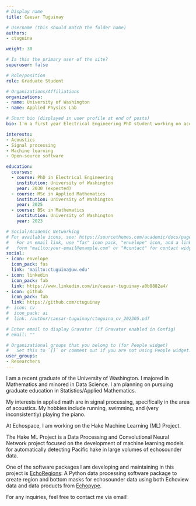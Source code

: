 ```yaml
---
# Display name
title: Caesar Tuguinay

# Username (this should match the folder name)
authors:
- ctuguina

weight: 30

# Is this the primary user of the site?
superuser: false

# Role/position
role: Graduate Student

# Organizations/Affiliations
organizations:
- name: University of Washington
- name: Applied Physics Lab

# Short bio (displayed in user profile at end of posts)
bio: I'm a first year Electrical Engineering PhD student working on acoustic projects at the University of Washington's Applied Physics Lab advised by Dr. Wu-Jung Lee. My research interests are in applications of water column sonar: fisheries acoustics and acoustical oceanography. I also develop open-source software for echosounder data processing and analysis.

interests:
- Acoustics
- Signal processing
- Machine learning
- Open-source software

education:
  courses:
  - course: PhD in Electrical Engineering
    institution: University of Washington
    year: 2030 (expected)
  - course: MSc in Applied Mathematics
    institution: University of Washington
    year: 2025
  - course: BSc in Mathematics
    institution: University of Washington
    year: 2023

# Social/Academic Networking
# For available icons, see: https://sourcethemes.com/academic/docs/page-builder/#icons
#   For an email link, use "fas" icon pack, "envelope" icon, and a link in the
#   form "mailto:your-email@example.com" or "#contact" for contact widget.
social:
- icon: envelope
  icon_pack: fas
  link: 'mailto:ctuguina@uw.edu'
- icon: linkedin
  icon_pack: fab
  link: https://www.linkedin.com/in/caesar-tuguinay-a0b0882a4/
- icon: github
  icon_pack: fab
  link: https://github.com/ctuguinay
#- icon: cv
#  icon_pack: ai
#  link: /author/caesar-tuguinay/ctuguina_cv_202305.pdf

# Enter email to display Gravatar (if Gravatar enabled in Config)
# email: ""

# Organizational groups that you belong to (for People widget)
#   Set this to `[]` or comment out if you are not using People widget.
user_groups:
- Researchers
---
```


I am a recent graduate of the University of Washington. I majored in Mathematics and minored in Data Science. I am planning on pursuing graduate education in Statistics/Applied Mathematics.

My interests in applied math are in signal processing, specifically in the area of acoustics. My hobbies include running, swimming, and (very inconsistently) playing the piano.

At Echospace, I am working on the Hake Machine Learning (ML) Project.

The Hake ML Project is a Data Processing and Convolutional Neural Network project focused on the development of machine learning models for automatically detecting Pacific hake in large volumes of echosounder data.

One of the software packages I am developing and maintaining in this project is [EchoRegions](https://github.com/OSOceanAcoustics/echoregions): A Python data processing software package to create region and bottom masks for echosounder data using both Echoview data and data products from [Echopype](https://github.com/OSOceanAcoustics/echopype).

For any inquiries, feel free to contact me via email!